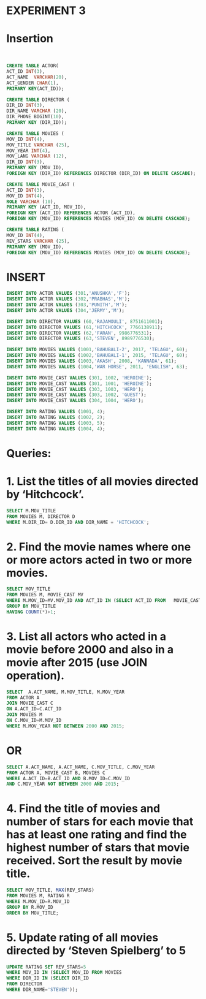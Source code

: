 # EXPERIMENT 3


# Insertion 

```sql


CREATE TABLE ACTOR(
ACT_ID INT(3),
ACT_NAME  VARCHAR(20),
ACT_GENDER CHAR(1),
PRIMARY KEY(ACT_ID));

CREATE TABLE DIRECTOR (
DIR_ID INT(3),
DIR_NAME VARCHAR (20),
DIR_PHONE BIGINT(10),
PRIMARY KEY (DIR_ID));

CREATE TABLE MOVIES (
MOV_ID INT(4),
MOV_TITLE VARCHAR (25),
MOV_YEAR INT(4),
MOV_LANG VARCHAR (12),
DIR_ID INT(3),
PRIMARY KEY (MOV_ID),
FOREIGN KEY (DIR_ID) REFERENCES DIRECTOR (DIR_ID) ON DELETE CASCADE);

CREATE TABLE MOVIE_CAST (
ACT_ID INT(3),
MOV_ID INT(4),
ROLE VARCHAR (10),
PRIMARY KEY (ACT_ID, MOV_ID),
FOREIGN KEY (ACT_ID) REFERENCES ACTOR (ACT_ID),
FOREIGN KEY (MOV_ID) REFERENCES MOVIES (MOV_ID) ON DELETE CASCADE);

CREATE TABLE RATING (
MOV_ID INT(4),
REV_STARS VARCHAR (25),
PRIMARY KEY (MOV_ID),
FOREIGN KEY (MOV_ID) REFERENCES MOVIES (MOV_ID) ON DELETE CASCADE);
```
# INSERT
```sql
INSERT INTO ACTOR VALUES (301,'ANUSHKA','F');
INSERT INTO ACTOR VALUES (302,'PRABHAS','M');
INSERT INTO ACTOR VALUES (303,'PUNITH','M');
INSERT INTO ACTOR VALUES (304,'JERMY','M');

INSERT INTO DIRECTOR VALUES (60,'RAJAMOULI', 8751611001);
INSERT INTO DIRECTOR VALUES (61,'HITCHCOCK', 7766138911);
INSERT INTO DIRECTOR VALUES (62,'FARAN', 9986776531);
INSERT INTO DIRECTOR VALUES (63,'STEVEN', 8989776530);

INSERT INTO MOVIES VALUES (1001,'BAHUBALI-2', 2017, 'TELAGU', 60);
INSERT INTO MOVIES VALUES (1002,'BAHUBALI-1', 2015, 'TELAGU', 60);
INSERT INTO MOVIES VALUES (1003,'AKASH', 2008, 'KANNADA', 61);
INSERT INTO MOVIES VALUES (1004,'WAR HORSE', 2011, 'ENGLISH', 63);

INSERT INTO MOVIE_CAST VALUES (301, 1002, 'HEROINE');
INSERT INTO MOVIE_CAST VALUES (301, 1001, 'HEROINE');
INSERT INTO MOVIE_CAST VALUES (303, 1003, 'HERO');
INSERT INTO MOVIE_CAST VALUES (303, 1002, 'GUEST');
INSERT INTO MOVIE_CAST VALUES (304, 1004, 'HERO');

INSERT INTO RATING VALUES (1001, 4);
INSERT INTO RATING VALUES (1002, 2);
INSERT INTO RATING VALUES (1003, 5);
INSERT INTO RATING VALUES (1004, 4);

```  
#  Queries:
# 1.	List the titles of all movies directed by ‘Hitchcock’.
```sql
SELECT M.MOV_TITLE
FROM MOVIES M, DIRECTOR D
WHERE M.DIR_ID= D.DIR_ID AND DIR_NAME = 'HITCHCOCK';

 ```

# 2.	Find the movie names where one or more actors acted in two or more movies.
```sql
SELECT MOV_TITLE
FROM MOVIES M, MOVIE_CAST MV
WHERE M.MOV_ID=MV.MOV_ID AND ACT_ID IN (SELECT ACT_ID FROM   MOVIE_CAST GROUP BY ACT_ID HAVING COUNT(ACT_ID)>1)
GROUP BY MOV_TITLE
HAVING COUNT(*)>1;
```
 
# 3.	List all actors who acted in a movie before 2000 and also in a movie after 2015 (use JOIN operation).
```sql
SELECT  A.ACT_NAME, M.MOV_TITLE, M.MOV_YEAR
FROM ACTOR A
JOIN MOVIE_CAST C
ON A.ACT_ID=C.ACT_ID
JOIN MOVIES M
ON C.MOV_ID=M.MOV_ID
WHERE M.MOV_YEAR NOT BETWEEN 2000 AND 2015;
```	
# OR
```sqL
SELECT A.ACT_NAME, A.ACT_NAME, C.MOV_TITLE, C.MOV_YEAR 
FROM ACTOR A, MOVIE_CAST B, MOVIES C 
WHERE A.ACT_ID=B.ACT_ID AND B.MOV_ID=C.MOV_ID
AND C.MOV_YEAR NOT BETWEEN 2000 AND 2015;

``` 


# 4.	Find the title of movies and number of stars for each movie that has at least one rating and find the highest number of stars that movie received. Sort the result by movie title.
```sql
SELECT MOV_TITLE, MAX(REV_STARS)
FROM MOVIES M, RATING R
WHERE M.MOV_ID=R.MOV_ID 
GROUP BY R.MOV_ID
ORDER BY MOV_TITLE;

```


# 5.	Update rating of all movies directed by ‘Steven Spielberg’ to 5
```sql
UPDATE RATING SET REV_STARS=5
WHERE MOV_ID IN (SELECT MOV_ID FROM MOVIES
WHERE DIR_ID IN (SELECT DIR_ID
FROM DIRECTOR
WHERE DIR_NAME='STEVEN'));

```
